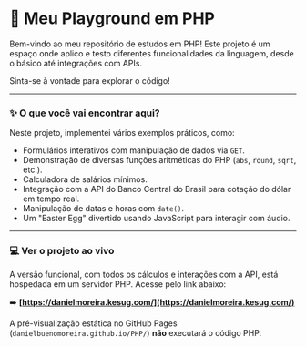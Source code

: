 # 🚀 Meu Playground em PHP

Bem-vindo ao meu repositório de estudos em PHP! Este projeto é um espaço onde aplico e testo diferentes funcionalidades da linguagem, desde o básico até integrações com APIs.

Sinta-se à vontade para explorar o código!

---

### ✨ O que você vai encontrar aqui?

Neste projeto, implementei vários exemplos práticos, como:

-   Formulários interativos com manipulação de dados via `GET`.
-   Demonstração de diversas funções aritméticas do PHP (`abs`, `round`, `sqrt`, etc.).
-   Calculadora de salários mínimos.
-   Integração com a API do Banco Central do Brasil para cotação do dólar em tempo real.
-   Manipulação de datas e horas com `date()`.
-   Um "Easter Egg" divertido usando JavaScript para interagir com áudio.

---

### 💻 Ver o projeto ao vivo

A versão funcional, com todos os cálculos e interações com a API, está hospedada em um servidor PHP. Acesse pelo link abaixo:

➡️ **[https://danielmoreira.kesug.com/](https://danielmoreira.kesug.com/)**

A pré-visualização estática no GitHub Pages (`danielbuenomoreira.github.io/PHP/`) **não** executará o código PHP.
